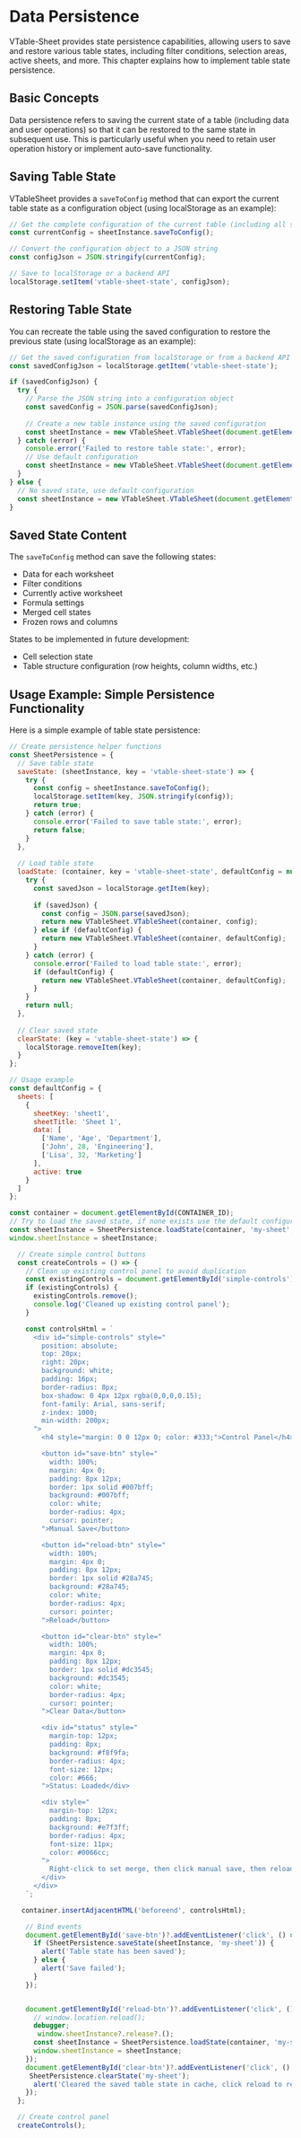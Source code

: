 # Data Persistence

VTable-Sheet provides state persistence capabilities, allowing users to save and restore various table states, including filter conditions, selection areas, active sheets, and more. This chapter explains how to implement table state persistence.

## Basic Concepts

Data persistence refers to saving the current state of a table (including data and user operations) so that it can be restored to the same state in subsequent use. This is particularly useful when you need to retain user operation history or implement auto-save functionality.

## Saving Table State

VTableSheet provides a `saveToConfig` method that can export the current table state as a configuration object (using localStorage as an example):

```typescript
// Get the complete configuration of the current table (including all states)
const currentConfig = sheetInstance.saveToConfig();

// Convert the configuration object to a JSON string
const configJson = JSON.stringify(currentConfig);

// Save to localStorage or a backend API
localStorage.setItem('vtable-sheet-state', configJson);
```

## Restoring Table State

You can recreate the table using the saved configuration to restore the previous state (using localStorage as an example):

```javascript
// Get the saved configuration from localStorage or from a backend API
const savedConfigJson = localStorage.getItem('vtable-sheet-state');

if (savedConfigJson) {
  try {
    // Parse the JSON string into a configuration object
    const savedConfig = JSON.parse(savedConfigJson);
    
    // Create a new table instance using the saved configuration
    const sheetInstance = new VTableSheet.VTableSheet(document.getElementById(CONTAINER_ID), savedConfig);
  } catch (error) {
    console.error('Failed to restore table state:', error);
    // Use default configuration
    const sheetInstance = new VTableSheet.VTableSheet(document.getElementById(CONTAINER_ID), defaultConfig);
  }
} else {
  // No saved state, use default configuration
  const sheetInstance = new VTableSheet.VTableSheet(document.getElementById(CONTAINER_ID), defaultConfig);
}
```

## Saved State Content

The `saveToConfig` method can save the following states:

- Data for each worksheet
- Filter conditions
- Currently active worksheet
- Formula settings
- Merged cell states
- Frozen rows and columns

States to be implemented in future development:

- Cell selection state
- Table structure configuration (row heights, column widths, etc.)

## Usage Example: Simple Persistence Functionality

Here is a simple example of table state persistence:

```javascript livedemo template=vtable
// Create persistence helper functions
const SheetPersistence = {
  // Save table state
  saveState: (sheetInstance, key = 'vtable-sheet-state') => {
    try {
      const config = sheetInstance.saveToConfig();
      localStorage.setItem(key, JSON.stringify(config));
      return true;
    } catch (error) {
      console.error('Failed to save table state:', error);
      return false;
    }
  },
  
  // Load table state
  loadState: (container, key = 'vtable-sheet-state', defaultConfig = null) => {
    try {
      const savedJson = localStorage.getItem(key);
      
      if (savedJson) {
        const config = JSON.parse(savedJson);
        return new VTableSheet.VTableSheet(container, config);  
      } else if (defaultConfig) {
        return new VTableSheet.VTableSheet(container, defaultConfig);
      }
    } catch (error) {
      console.error('Failed to load table state:', error);
      if (defaultConfig) {
        return new VTableSheet.VTableSheet(container, defaultConfig);
      }
    }
    return null;
  },
  
  // Clear saved state
  clearState: (key = 'vtable-sheet-state') => {
    localStorage.removeItem(key);
  }
};

// Usage example
const defaultConfig = {
  sheets: [
    {
      sheetKey: 'sheet1',
      sheetTitle: 'Sheet 1',
      data: [
        ['Name', 'Age', 'Department'],
        ['John', 28, 'Engineering'],
        ['Lisa', 32, 'Marketing']
      ],
      active: true
    }
  ]
};

const container = document.getElementById(CONTAINER_ID);
// Try to load the saved state, if none exists use the default configuration
const sheetInstance = SheetPersistence.loadState(container, 'my-sheet', defaultConfig);
window.sheetInstance = sheetInstance;

  // Create simple control buttons
  const createControls = () => {
    // Clean up existing control panel to avoid duplication
    const existingControls = document.getElementById('simple-controls');
    if (existingControls) {
      existingControls.remove();
      console.log('Cleaned up existing control panel');
    }

    const controlsHtml = `
      <div id="simple-controls" style="
        position: absolute;
        top: 20px;
        right: 20px;
        background: white;
        padding: 16px;
        border-radius: 8px;
        box-shadow: 0 4px 12px rgba(0,0,0,0.15);
        font-family: Arial, sans-serif;
        z-index: 1000;
        min-width: 200px;
      ">
        <h4 style="margin: 0 0 12px 0; color: #333;">Control Panel</h4>

        <button id="save-btn" style="
          width: 100%;
          margin: 4px 0;
          padding: 8px 12px;
          border: 1px solid #007bff;
          background: #007bff;
          color: white;
          border-radius: 4px;
          cursor: pointer;
        ">Manual Save</button>

        <button id="reload-btn" style="
          width: 100%;
          margin: 4px 0;
          padding: 8px 12px;
          border: 1px solid #28a745;
          background: #28a745;
          color: white;
          border-radius: 4px;
          cursor: pointer;
        ">Reload</button>

        <button id="clear-btn" style="
          width: 100%;
          margin: 4px 0;
          padding: 8px 12px;
          border: 1px solid #dc3545;
          background: #dc3545;
          color: white;
          border-radius: 4px;
          cursor: pointer;
        ">Clear Data</button>

        <div id="status" style="
          margin-top: 12px;
          padding: 8px;
          background: #f8f9fa;
          border-radius: 4px;
          font-size: 12px;
          color: #666;
        ">Status: Loaded</div>

        <div style="
          margin-top: 12px;
          padding: 8px;
          background: #e7f3ff;
          border-radius: 4px;
          font-size: 11px;
          color: #0066cc;
        ">
          Right-click to set merge, then click manual save, then reload to verify the effect
        </div>
      </div>
    `;

   container.insertAdjacentHTML('beforeend', controlsHtml);

    // Bind events
    document.getElementById('save-btn')?.addEventListener('click', () => {
      if (SheetPersistence.saveState(sheetInstance, 'my-sheet')) {
        alert('Table state has been saved');
      } else {
        alert('Save failed');
      }
    });


    document.getElementById('reload-btn')?.addEventListener('click', () => {
      // window.location.reload();
      debugger;
       window.sheetInstance?.release?.();
      const sheetInstance = SheetPersistence.loadState(container, 'my-sheet', defaultConfig);
      window.sheetInstance = sheetInstance;
    });
    document.getElementById('clear-btn')?.addEventListener('click', () => {
     SheetPersistence.clearState('my-sheet');
      alert('Cleared the saved table state in cache, click reload to restore default state');
    });
  };

  // Create control panel
  createControls();


```